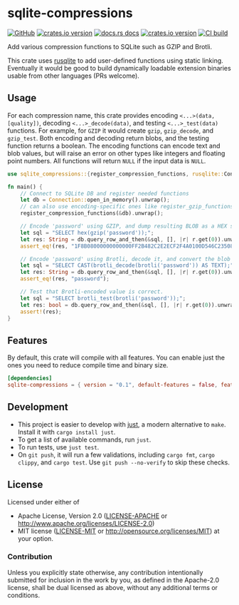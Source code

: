 # sqlite-compressions

[![GitHub](https://img.shields.io/badge/github-sqlite--compressions-8da0cb?logo=github)](https://github.com/nyurik/sqlite-compressions)
[![crates.io version](https://img.shields.io/crates/v/sqlite-compressions.svg)](https://crates.io/crates/sqlite-compressions)
[![docs.rs docs](https://docs.rs/sqlite-compressions/badge.svg)](https://docs.rs/sqlite-compressions)
[![crates.io version](https://img.shields.io/crates/l/sqlite-compressions.svg)](https://github.com/nyurik/sqlite-compressions/blob/main/LICENSE-APACHE)
[![CI build](https://github.com/nyurik/sqlite-compressions/actions/workflows/ci.yml/badge.svg)](https://github.com/nyurik/sqlite-compressions/actions)


Add various compression functions to SQLite such as GZIP and Brotli. 

This crate uses [rusqlite](https://crates.io/crates/rusqlite) to add user-defined functions using static linking. Eventually it would be good to build dynamically loadable extension binaries usable from other languages (PRs welcome).

## Usage

For each compression name, this crate provides encoding `<...>(data, [quality])`, decoding `<...>_decode(data)`, and testing `<...>_test(data)` functions. For example, for `GZIP` it would create `gzip`, `gzip_decode`, and `gzip_test`. Both encoding and decoding return blobs, and the testing function returns a boolean.  The encoding functions can encode text and blob values, but will raise an error on other types like integers and floating point numbers. All functions will return `NULL` if the input data is `NULL`.

```rust
use sqlite_compressions::{register_compression_functions, rusqlite::Connection};

fn main() {
    // Connect to SQLite DB and register needed functions
    let db = Connection::open_in_memory().unwrap();
    // can also use encoding-specific ones like register_gzip_functions(&db)  
    register_compression_functions(&db).unwrap();

    // Encode 'password' using GZIP, and dump resulting BLOB as a HEX string
    let sql = "SELECT hex(gzip('password'));";
    let res: String = db.query_row_and_then(&sql, [], |r| r.get(0)).unwrap();
    assert_eq!(res, "1F8B08000000000000FF2B482C2E2ECF2F4A0100D546C23508000000");

    // Encode 'password' using Brotli, decode it, and convert the blob to text
    let sql = "SELECT CAST(brotli_decode(brotli('password')) AS TEXT);";
    let res: String = db.query_row_and_then(&sql, [], |r| r.get(0)).unwrap();
    assert_eq!(res, "password");

    // Test that Brotli-encoded value is correct.
    let sql = "SELECT brotli_test(brotli('password'));";
    let res: bool = db.query_row_and_then(&sql, [], |r| r.get(0)).unwrap();
    assert!(res);
}
```

## Features
By default, this crate will compile with all features. You can enable just the ones you need to reduce compile time and binary size.

```toml
[dependencies]
sqlite-compressions = { version = "0.1", default-features = false, features = ["brotli"] }
``` 

## Development
* This project is easier to develop with [just](https://github.com/casey/just#readme), a modern alternative to `make`. Install it with `cargo install just`.
* To get a list of available commands, run `just`.
* To run tests, use `just test`.
* On `git push`, it will run a few validations, including `cargo fmt`, `cargo clippy`, and `cargo test`.  Use `git push --no-verify` to skip these checks.

## License

Licensed under either of

* Apache License, Version 2.0 ([LICENSE-APACHE](LICENSE-APACHE) or <http://www.apache.org/licenses/LICENSE-2.0>)
* MIT license ([LICENSE-MIT](LICENSE-MIT) or <http://opensource.org/licenses/MIT>)
  at your option.

### Contribution

Unless you explicitly state otherwise, any contribution intentionally
submitted for inclusion in the work by you, as defined in the
Apache-2.0 license, shall be dual licensed as above, without any
additional terms or conditions.

